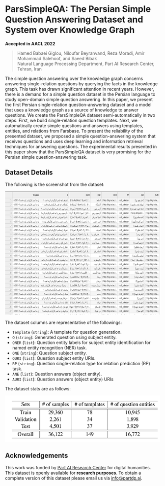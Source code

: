 # ParsSimpleQA: The Persian Simple Question Answering Dataset and System over Knowledge Graph
**Accepted in AACL 2022**
> Hamed Babaei Giglou, Niloufar Beyranvand, Reza Moradi, Amir Mohammad Salehoof, and Saeed Bibak \
> Natural Language Processing Department, Part AI Research Center, Tehran, Iran

The simple question answering over the knowledge graph concerns answering single-relation questions by querying the facts in the knowledge graph. This task has drawn significant attention in recent years. However, there is a demand for a simple question dataset in the Persian language to study open-domain simple question answering. In this paper, we present the first Persian single-relation question-answering dataset and a model that uses a knowledge graph as a source of knowledge to answer questions. We create the ParsSimpleQA dataset semi-automatically in two steps. First, we build single-relation question templates. Next, we automatically create simple questions and answers using templates, entities, and relations from Farsbase. To present the reliability of the presented dataset, we proposed a simple question-answering system that receives questions and uses deep learning and information retrieval techniques for answering questions. The experimental results presented in this paper show that the ParsSimpleQA dataset is very promising for the Persian simple question-answering task.

## Dataset Details

The following is the screenshot from the dataset:

<img src="images/dataset.png" width="800" height="400">


The dataset columns are representative of the followings:

* `Template` (`string`): A template for question generation.
* `Q` (`string`): Generated question using subject entity.
* `QNER` (`list`): Question entity labels for subject entity identification for named entity recognition (NER) task.
* `QNE` (`string`): Question subject entity.
* `QURI` (`list`): Question subject entity URIs.
* `RP` (`string`): Question single-relation type for relation prediction (RP) task.
* `ANE` (`list`): Question answers (object entity).
* `AURI` (`list`): Question answers (object entity) URIs


The dataset stats are as follows:

<img src="images/stats.png" width="800" height="150">

## Acknowledgements
This work was funded by [Part AI Research Center](http://partdp.ai) for digital humanities. This dataset is openly available for **research purposes**. To obtain a complete version of this dataset please email us via [info@partdp.ai](info@partdp.ai).
<!-- 
## Citation
If you are using this work. Please cite us as:
```

``` -->
